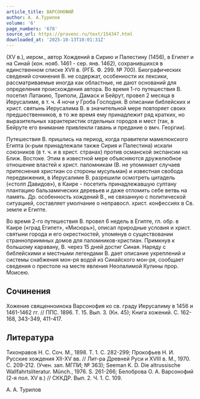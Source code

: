 ```yaml
---
article_title: ВАРСОНОФИЙ
author: А. А.Турилов
volume: '6'
page_numbers: '678'
source_url: https://pravenc.ru/text/154347.html
downloaded_at: '2025-10-13T10:01:31Z'
---
```


(XV в.), иером., автор Хождений в Сирию и Палестину (1456), в Египет и на Синай (кон. нояб. 1461 - сер. янв. 1462), сохранившихся в единственном списке XVII в. (РГБ. Ф. 299. № 700). Биографических сведений сочинения В. не содержат, особенности их лексики, рассматриваемые иногда как областные, не дают оснований для определения происхождения автора. Во время 1-го путешествия В. посетил Латакию, Триполи, Дамаск и Бейрут, провел 2 месяца в Иерусалиме, в т. ч. 4 ночи у Гроба Господня. В описании библейских и христ. святынь Иерусалима В. в значительной мере повторяет своих предшественников, в то же время ему принадлежит ряд кратких, но выразительных характеристик отдельных городов и мест (так, в Бейруте его внимание привлекли гавань и предание о вмч. Георгии).

Путешествия В. пришлись на период, когда правители мамелюкского Египта (к-рым принадлежали также Сирия и Палестина) искали союзников (в т. ч. и в христ. странах) против османской экспансии на Ближ. Востоке. Этим в известной мере объясняются дружелюбное отношение властей к христ. паломникам (В. не упоминает случаев притеснения христиан со стороны мусульман) и известная свобода передвижения, в Иерусалиме В. разрешили осмотреть цитадель («столп Давидов»), в Каире - посетить принадлежавшую султану плантацию бальзамических деревьев и даже отломить себе ветвь на память. Др. особенность хождений В., не связанную с политической ситуацией, составляет умолчание о неправосл. христ. конфессиях в Св. земле и Египте.

Во время 2-го путешествия В. провел 6 недель в Египте, гл. обр. в Каире («град Египет», «Мисюрь»), описал природные условия и христ. святыни города и его окрестностей, упомянув о существовании странноприимных домов для паломников-христиан. Примкнув к большому каравану, В. через 15 дней достиг Синая. Наряду с библейскими и местными легендами В. дает описание укреплений и системы снабжения мон-ря водой из Синайского мон-ря, сообщает сведения о престоле на месте явления Неопалимой Купины прор. Моисею.

## Сочинения

Хожение священноинока Варсонофия ко св. граду Иерусалиму в 1456 и 1461-1462 гг. // ППС. 1896. Т. 15. Вып. 3. (Кн. 45); Книга хожений. С. 162-168, 343-349, 411-417.

## Литература

Тихонравов Н. С. Соч. М., 1898. Т. 1. С. 282-299; Прокофьев Н. И. Русские хождения XII-XV вв. // Лит-ра Древней Руси и XVIII в. М., 1970. С. 209-212. (Учен. зап. МГПИ; № 363); Seeman K. D. Die altrussische Wallfahrtsliteratur. Münch., 1976. S. 261-266; Белоброва О. А. Варсонофий (2-я пол. XV в.) // СККДР. Вып. 2. Ч. 1. С. 109.

А. А.  Турилов
